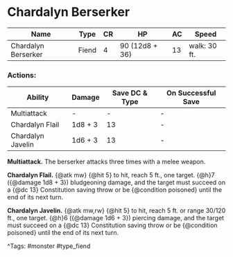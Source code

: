 # Chardalyn Berserker

| Name | Type | CR | HP | AC | Speed |
|------|------|----|----|----|-------|
| Chardalyn Berserker | Fiend | 4 | 90 (12d8 + 36) | 13 | walk: 30 ft. |

### Actions:

| Ability | Damage | Save DC & Type | On Successful Save |
|---------|--------|----------------|--------------------|
| Multiattack | - | - | - |
| Chardalyn Flail | 1d8 + 3 | 13 | - |
| Chardalyn Javelin | 1d6 + 3 | 13 | - |


**Multiattack.** The berserker attacks three times with a melee weapon.

**Chardalyn Flail.** {@atk mw} {@hit 5} to hit, reach 5 ft., one target. {@h}7 ({@damage 1d8 + 3}) bludgeoning damage, and the target must succeed on a {@dc 13} Constitution saving throw or be {@condition poisoned} until the end of its next turn.

**Chardalyn Javelin.** {@atk mw,rw} {@hit 5} to hit, reach 5 ft. or range 30/120 ft., one target. {@h}6 ({@damage 1d6 + 3}) piercing damage, and the target must succeed on a {@dc 13} Constitution saving throw or be {@condition poisoned} until the end of its next turn.

^Tags: #monster #type_fiend